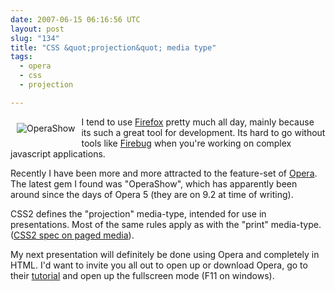 ```yaml
---
date: 2007-06-15 06:16:56 UTC
layout: post
slug: "134"
title: "CSS &quot;projection&quot; media type"
tags:
  - opera
  - css
  - projection

---
```

<img src="http://www.opera.com/graphics/support/tutorials/operashow/projector.jpg" alt="OperaShow" style="float: left; padding: 10px" />

<p>I tend to use <a href="http://www.mozilla.com/en-US/firefox/">Firefox</a> pretty much all day, mainly because its such a great tool for development. Its hard to go without tools like <a href="http://www.getfirebug.com/">Firebug</a> when you're working on complex javascript applications.</p>

<p>Recently I have been more and more attracted to the feature-set of <a href="http://www.opera.com/">Opera</a>. The latest gem I found was "OperaShow", which has apparently been around since the days of Opera 5 (they are on 9.2 at time of writing).</p>

<p>CSS2 defines the "projection" media-type, intended for use in presentations. Most of the same rules apply as with the "print" media-type. (<a href="http://www.w3.org/TR/REC-CSS2/page.html">CSS2 spec on paged media</a>).</p>

<p>My next presentation will definitely be done using Opera and completely in HTML. I'd want to invite you all out to open up or download Opera, go to their <a href="http://www.opera.com/support/tutorials/operashow/">tutorial</a> and open up the fullscreen mode (F11 on windows).</p>
